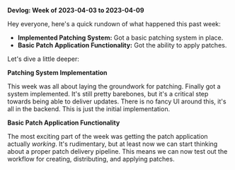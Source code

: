 **Devlog: Week of 2023-04-03 to 2023-04-09**

Hey everyone, here's a quick rundown of what happened this past week:

*   **Implemented Patching System:** Got a basic patching system in place.
*   **Basic Patch Application Functionality:** Got the ability to apply patches.

Let's dive a little deeper:

**Patching System Implementation**

This week was all about laying the groundwork for patching. Finally got a system implemented. It's still pretty barebones, but it's a critical step towards being able to deliver updates. There is no fancy UI around this, it's all in the backend. This is just the initial implementation.

**Basic Patch Application Functionality**

The most exciting part of the week was getting the patch application actually *working*. It's rudimentary, but at least now we can start thinking about a proper patch delivery pipeline. This means we can now test out the workflow for creating, distributing, and applying patches.
